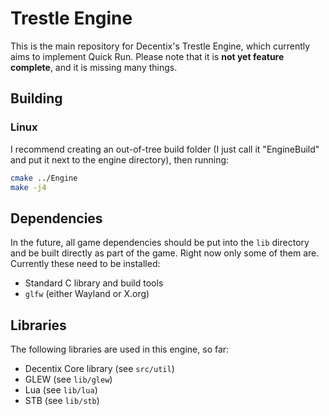 # Trestle Engine

This is the main repository for Decentix's Trestle Engine, which currently aims to implement Quick Run. Please note that it is **not yet feature complete**, and it is missing many things.

## Building

### Linux

I recommend creating an out-of-tree build folder (I just call it "EngineBuild" and put it next to the engine directory), then running:

```bash
cmake ../Engine
make -j4
```

## Dependencies

In the future, all game dependencies should be put into the `lib` directory and be built directly as part of the game. Right now only some of them are. Currently these need to be installed:

 * Standard C library and build tools
 * `glfw` (either Wayland or X.org)

## Libraries

The following libraries are used in this engine, so far:

 * Decentix Core library (see `src/util`)
 * GLEW (see `lib/glew`)
 * Lua (see `lib/lua`)
 * STB (see `lib/stb`)
